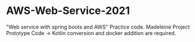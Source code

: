 # AWS-Web-Service-2021
"Web service with spring boots and AWS" Practice code. Madeleine Project Prototype Code -> Kotlin conversion and docker addition are required.

